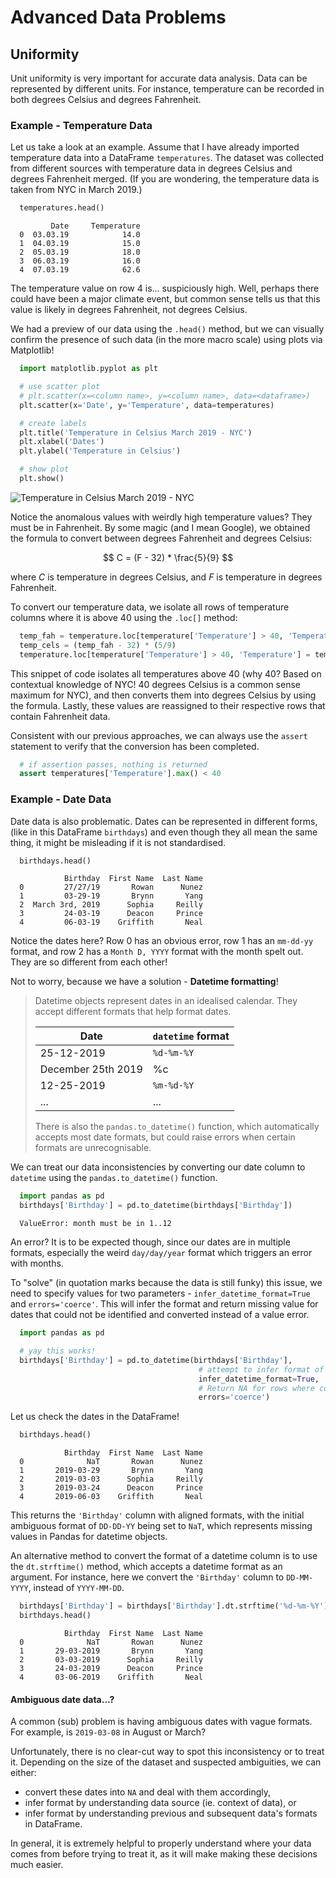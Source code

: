 # Advanced Data Problems

## Uniformity

Unit uniformity is very important for accurate data analysis. Data can be represented by
different units. For instance, temperature can be recorded in both degrees Celsius and
degrees Fahrenheit.

### Example - Temperature Data

Let us take a look at an example. Assume that I have already imported temperature data into
a DataFrame `temperatures`. The dataset was collected from different sources with
temperature data in degrees Celsius and degrees Fahrenheit merged. (If you are
wondering, the temperature data is taken from NYC in March 2019.)

```python
  temperatures.head()
```

```console
         Date     Temperature
  0  03.03.19            14.0
  1  04.03.19            15.0
  2  05.03.19            18.0
  3  06.03.19            16.0
  4  07.03.19            62.6
```

The temperature value on row 4 is... suspiciously high. Well, perhaps there could have
been a major climate event, but common sense tells us that this value is likely in
degrees Fahrenheit, not degrees Celsius.

We had a preview of our data using the `.head()` method, but we can visually confirm the
presence of such data (in the more macro scale) using plots via Matplotlib!

```python
  import matplotlib.pyplot as plt

  # use scatter plot
  # plt.scatter(x=<column name>, y=<column name>, data=<dataframe>)
  plt.scatter(x='Date', y='Temperature', data=temperatures)

  # create labels
  plt.title('Temperature in Celsius March 2019 - NYC')
  plt.xlabel('Dates')
  plt.ylabel('Temperature in Celsius')

  # show plot
  plt.show()
```

![Temperature in Celsius March 2019 - NYC](https://github.com/Lumarstar/AISG_Foundations_In_AI/assets/63058663/54497d91-0d78-4111-9401-c2a33570d5d2)

Notice the anomalous values with weirdly high temperature values? They must be in
Fahrenheit. By some magic (and I mean Google), we obtained the formula to convert
between degrees Fahrenheit and degrees Celsius:

$$ C = (F - 32) * \frac{5}{9} $$

where $C$ is temperature in degrees Celsius, and $F$ is temperature in degrees
Fahrenheit.

To convert our temperature data, we isolate all rows of temperature columns where it
is above 40 using the `.loc[]` method:

```python
  temp_fah = temperature.loc[temperature['Temperature'] > 40, 'Temperature']
  temp_cels = (temp_fah - 32) * (5/9)
  temperature.loc[temperature['Temperature'] > 40, 'Temperature'] = temp_cels
```

This snippet of code isolates all temperatures above 40 (why 40? Based on contextual
knowledge of NYC! 40 degrees Celsius is a common sense maximum for NYC), and then
converts them into degrees Celsius by using the formula. Lastly, these values are
reassigned to their respective rows that contain Fahrenheit data.

Consistent with our previous approaches, we can always use the `assert` statement
to verify that the conversion has been completed.

```python
  # if assertion passes, nothing is returned
  assert temperatures['Temperature'].max() < 40
```

### Example - Date Data

Date data is also problematic. Dates can be represented in different forms, (like in this
DataFrame `birthdays`) and even though they all mean the same thing, it might be misleading
if it is not standardised.

```python
  birthdays.head()
```

```console
            Birthday  First Name  Last Name
  0         27/27/19       Rowan      Nunez
  1         03-29-19       Brynn       Yang
  2  March 3rd, 2019      Sophia     Reilly
  3         24-03-19      Deacon     Prince
  4         06-03-19    Griffith       Neal
```

Notice the dates here? Row 0 has an obvious error, row 1 has an `mm-dd-yy` format, and row 2
has a `Month D, YYYY` format with the month spelt out. They are so different from each
other!

Not to worry, because we have a solution - **Datetime formatting**!

> Datetime objects represent dates in an idealised calendar. They accept different formats
> that help format dates.
>
> | Date | `datetime` format |
> |---|---|
> | 25-12-2019 | `%d-%m-%Y` |
> | December 25th 2019 | %c |
> | 12-25-2019 | `%m-%d-%Y` |
> | ... | ... |
>
> There is also the `pandas.to_datetime()` function, which automatically accepts most
> date formats, but could raise errors when certain formats are unrecognisable.

We can treat our data inconsistencies by converting our date column to `datetime` using the
`pandas.to_datetime()` function.

```python
  import pandas as pd
  birthdays['Birthday'] = pd.to_datetime(birthdays['Birthday'])
```

```console
  ValueError: month must be in 1..12
```

An error? It is to be expected though, since our dates are in multiple formats, especially
the weird `day/day/year` format which triggers an error with months.

To "solve" (in quotation marks because the data is still funky) this issue, we need to
specify values for two parameters - `infer_datetime_format=True` and `errors='coerce'`.
This will infer the format and return missing value for dates that could not be identified
and converted instead of a value error.

```python
  import pandas as pd

  # yay this works!
  birthdays['Birthday'] = pd.to_datetime(birthdays['Birthday'],
                                          # attempt to infer format of each date
                                          infer_datetime_format=True,
                                          # Return NA for rows where conversion failed
                                          errors='coerce')
```

Let us check the dates in the DataFrame!

```python
  birthdays.head()
```

```console
            Birthday  First Name  Last Name
  0              NaT       Rowan      Nunez
  1       2019-03-29       Brynn       Yang
  2       2019-03-03      Sophia     Reilly
  3       2019-03-24      Deacon     Prince
  4       2019-06-03    Griffith       Neal
```

This returns the `'Birthday'` column with aligned formats, with the initial ambiguous format
of `DD-DD-YY` being set to `NaT`, which represents missing values in Pandas for datetime
objects.

An alternative method to convert the format of a datetime column is to use the
`dt.strftime()` method, which accepts a datetime format as an argument. For instance, here
we convert the `'Birthday'` column to `DD-MM-YYYY`, instead of `YYYY-MM-DD`.

```python
  birthdays['Birthday'] = birthdays['Birthday'].dt.strftime('%d-%m-%Y')
  birthdays.head()
```

```console
            Birthday  First Name  Last Name
  0              NaT       Rowan      Nunez
  1       29-03-2019       Brynn       Yang
  2       03-03-2019      Sophia     Reilly
  3       24-03-2019      Deacon     Prince
  4       03-06-2019    Griffith       Neal
```

#### Ambiguous date data...?

A common (sub) problem is having ambiguous dates with vague formats. For example, is
`2019-03-08` in August or March?

Unfortunately, there is no clear-cut way to spot this inconsistency or to treat it.
Depending on the size of the dataset and suspected ambiguities, we can either:

- convert these dates into `NA` and deal with them accordingly,
- infer format by understanding data source (ie. context of data), or
- infer format by understanding previous and subsequent data's formats in DataFrame.

In general, it is extremely helpful to properly understand where your data comes from
before trying to treat it, as it will make making these decisions much easier.
